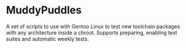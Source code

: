 # MuddyPuddles
A set of scripts to use with Gentoo Linux to test new toolchain packages with any architecture inside a chroot. Supports preparing, enabling test suites and automatic weekly tests.
